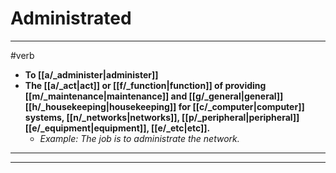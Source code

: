 # Administrated
---
#verb
- **To [[a/_administer|administer]]**
- **The [[a/_act|act]] or [[f/_function|function]] of providing [[m/_maintenance|maintenance]] and [[g/_general|general]] [[h/_housekeeping|housekeeping]] for [[c/_computer|computer]] systems, [[n/_networks|networks]], [[p/_peripheral|peripheral]] [[e/_equipment|equipment]], [[e/_etc|etc]].**
	- _Example: The job is to administrate the network._
---
---
